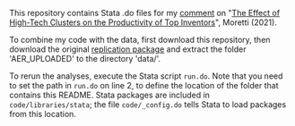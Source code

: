 This repository contains Stata .do files for my [comment](https://michaelwiebe.com/assets/moretti/moretti_comment.pdf) on "[The Effect of High-Tech Clusters on the Productivity of Top Inventors](https://www.aeaweb.org/articles?id=10.1257/aer.20191277)", Moretti (2021).

To combine my code with the data, first download this repository, then download the original [replication package](https://www.openicpsr.org/openicpsr/project/140662/version/V1/view) and extract the folder 'AER_UPLOADED' to the directory 'data/'.

To rerun the analyses, execute the Stata script `run.do`. 
Note that you need to set the path in `run.do` on line 2, to define the location of the folder that contains this README.
Stata packages are included in `code/libraries/stata`; the file `code/_config.do` tells Stata to load packages from this location.